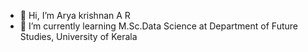 - 👋 Hi, I’m Arya krishnan A R
- 🌱 I’m currently learning M.Sc.Data Science at Department of Future Studies, University of Kerala
